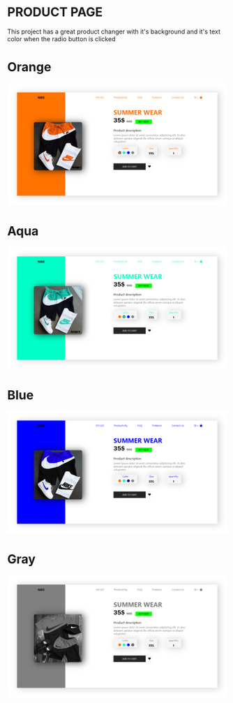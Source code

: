 # PRODUCT PAGE
This project has a great product changer with it's background and it's text color when the radio button is clicked
# Orange
![orange](./img/orange.png)
# Aqua
![Aqua](./img/albuqeki.png)
# Blue
![Blue](./img/bluej.png)
# Gray
![Gray](/img/gray.png)